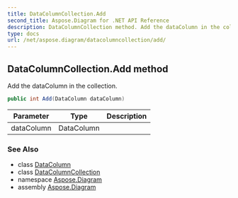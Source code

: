 ```yaml
---
title: DataColumnCollection.Add
second_title: Aspose.Diagram for .NET API Reference
description: DataColumnCollection method. Add the dataColumn in the collection
type: docs
url: /net/aspose.diagram/datacolumncollection/add/
---
```

## DataColumnCollection.Add method

Add the dataColumn in the collection.

```csharp
public int Add(DataColumn dataColumn)
```

| Parameter | Type | Description |
| --- | --- | --- |
| dataColumn | DataColumn |  |

### See Also

* class [DataColumn](../../datacolumn/)
* class [DataColumnCollection](../)
* namespace [Aspose.Diagram](../../datacolumncollection/)
* assembly [Aspose.Diagram](../../../)


